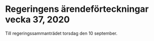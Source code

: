 # Regeringens ärendeförteckningar vecka 37, 2020

Till regeringssammanträdet torsdag den 10 september.
